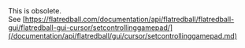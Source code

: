 ## 

This is obsolete. See [https://flatredball.com/documentation/api/flatredball/flatredball-gui/flatredball-gui-cursor/setcontrollinggamepad/](/documentation/api/flatredball/gui/cursor/setcontrollinggamepad.md)

